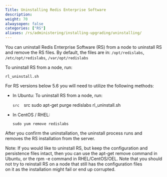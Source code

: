 ```yaml
---
Title: Uninstalling Redis Enterprise Software
description:
weight: 70
alwaysopen: false
categories: ["RS"]
aliases: /rs/administering/installing-upgrading/uninstalling/
---
```

You can uninstall Redis Enterprise Software (RS) from a node to uninstall RS
and remove the RS files.
By default, the files are in: `/opt/redislabs`, `/etc/opt/redislabs`, `/var/opt/redislabs`

To uninstall RS from a node, run:

```src
rl_uninstall.sh
```

For RS versions below 5.6 you will need to utilize the following methods:

- In Ubuntu:	To uninstall RS from a node, run:


    ```src	```src
    sudo apt-get purge redislabs	rl_uninstall.sh
    ```	```

- In CentOS / RHEL:	

    ```src	
    sudo yum remove redislabs	
    ```	

After you confirm the uninstallation, the uninstall process runs and	
removes the RS installation from the server.	

Note: If you would like to uninstall RS, but keep the configuration and	
persistence files intact, then you can use the apt-get remove command in	
Ubuntu, or the rpm -e command in RHEL/CentOS/OEL. Note that you should	
not try to reinstall RS on a node that still has the configuration files	
on it as the installation might fail or end up corrupted.
